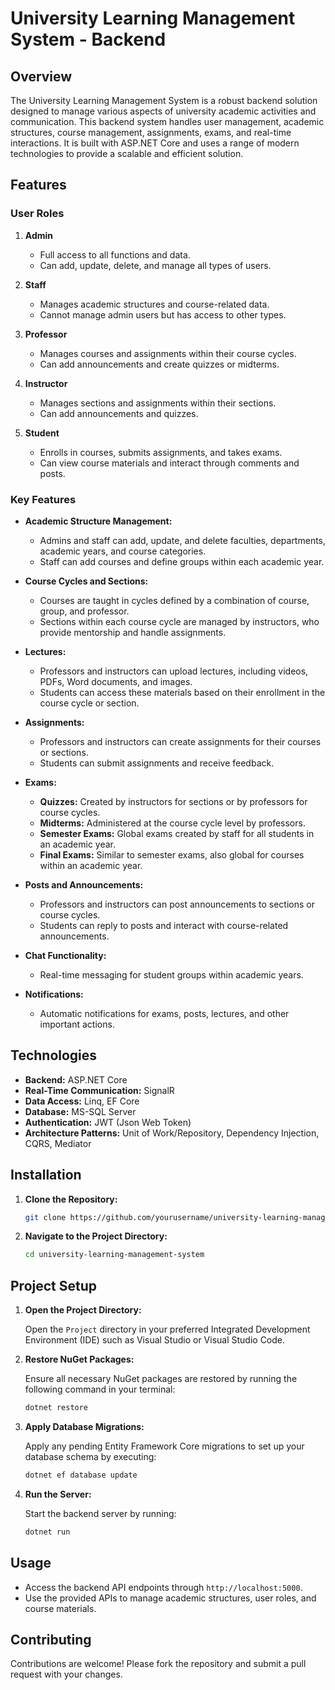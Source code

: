 # University Learning Management System - Backend

## Overview

The University Learning Management System is a robust backend solution designed to manage various aspects of university academic activities and communication. This backend system handles user management, academic structures, course management, assignments, exams, and real-time interactions. It is built with ASP.NET Core and uses a range of modern technologies to provide a scalable and efficient solution.

## Features

### User Roles

1. **Admin**
   - Full access to all functions and data.
   - Can add, update, delete, and manage all types of users.

2. **Staff**
   - Manages academic structures and course-related data.
   - Cannot manage admin users but has access to other types.

3. **Professor**
   - Manages courses and assignments within their course cycles.
   - Can add announcements and create quizzes or midterms.

4. **Instructor**
   - Manages sections and assignments within their sections.
   - Can add announcements and quizzes.

5. **Student**
   - Enrolls in courses, submits assignments, and takes exams.
   - Can view course materials and interact through comments and posts.

### Key Features

- **Academic Structure Management:**
  - Admins and staff can add, update, and delete faculties, departments, academic years, and course categories.
  - Staff can add courses and define groups within each academic year.

- **Course Cycles and Sections:**
  - Courses are taught in cycles defined by a combination of course, group, and professor.
  - Sections within each course cycle are managed by instructors, who provide mentorship and handle assignments.

- **Lectures:**
  - Professors and instructors can upload lectures, including videos, PDFs, Word documents, and images.
  - Students can access these materials based on their enrollment in the course cycle or section.

- **Assignments:**
  - Professors and instructors can create assignments for their courses or sections.
  - Students can submit assignments and receive feedback.

- **Exams:**
  - **Quizzes:** Created by instructors for sections or by professors for course cycles.
  - **Midterms:** Administered at the course cycle level by professors.
  - **Semester Exams:** Global exams created by staff for all students in an academic year.
  - **Final Exams:** Similar to semester exams, also global for courses within an academic year.

- **Posts and Announcements:**
  - Professors and instructors can post announcements to sections or course cycles.
  - Students can reply to posts and interact with course-related announcements.

- **Chat Functionality:**
  - Real-time messaging for student groups within academic years.

- **Notifications:**
  - Automatic notifications for exams, posts, lectures, and other important actions.

## Technologies

- **Backend:** ASP.NET Core
- **Real-Time Communication:** SignalR
- **Data Access:** Linq, EF Core
- **Database:** MS-SQL Server
- **Authentication:** JWT (Json Web Token)
- **Architecture Patterns:** Unit of Work/Repository, Dependency Injection, CQRS, Mediator

## Installation

1. **Clone the Repository:**

   ```bash
   git clone https://github.com/yourusername/university-learning-management-system.git1.
   
2. **Navigate to the Project Directory:**

   ```bash
   cd university-learning-management-system

## Project Setup

1. **Open the Project Directory:**

   Open the `Project` directory in your preferred Integrated Development Environment (IDE) such as Visual Studio or Visual Studio Code.

2. **Restore NuGet Packages:**

   Ensure all necessary NuGet packages are restored by running the following command in your terminal:

   ```bash
   dotnet restore
3. **Apply Database Migrations:**

    Apply any pending Entity Framework Core migrations to set up your database schema by executing:
    
   ```bash
   dotnet ef database update
4. **Run the Server:**

   Start the backend server by running:
 
   ```bash
   dotnet run

## Usage

- Access the backend API endpoints through `http://localhost:5000`.
- Use the provided APIs to manage academic structures, user roles, and course materials.

## Contributing

Contributions are welcome! Please fork the repository and submit a pull request with your changes.
